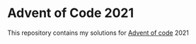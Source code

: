 # Advent of Code 2021
This repository contains my solutions for [Advent of code](https://adventofcode.com/2021/day/1) 2021

